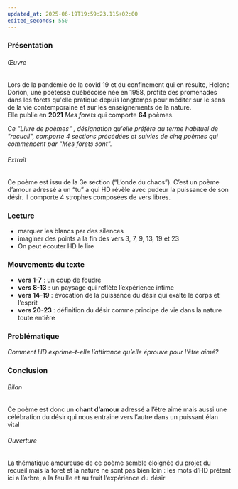 ```yaml
---
updated_at: 2025-06-19T19:59:23.115+02:00
edited_seconds: 550
---
```

### Présentation
###### Œuvre
Lors de la pandémie de la covid 19 et du confinement qui en résulte, Helene Dorion, une poétesse québécoise née en 1958, profite des promenades dans les forets qu'elle pratique depuis longtemps pour méditer sur le sens de la vie contemporaine et sur les enseignements de la nature.  
Elle publie en **2021** _Mes forets_ qui comporte **64** poèmes.

_Ce "Livre de poèmes" , désignation qu'elle préfère au terme habituel de "recueil", comporte 4 sections précédées et suivies de cinq poèmes qui commencent par "Mes forets sont"._
###### Extrait 
Ce poème est issu de la 3e section (“L’onde du chaos”). C’est un poème d’amour adressé a un “tu” a qui HD révèle avec pudeur la puissance de son désir.
Il comporte 4 strophes composées de vers libres.
### Lecture
- marquer les blancs par des silences
- imaginer des points a la fin des vers 3, 7, 9, 13, 19 et 23
- On peut écouter HD le lire
### Mouvements du texte 
- **vers 1-7** : un coup de foudre
- **vers 8-13** : un paysage qui reflète l’expérience intime
- **vers 14-19** : évocation de la puissance du désir qui exalte le corps et l’esprit 
- **vers 20-23** : définition du désir comme principe de vie dans la nature toute entière 
### Problématique
_Comment HD exprime-t-elle l’attirance qu’elle éprouve pour l’être aimé?_
### Conclusion 
###### *Bilan*
Ce poème est donc un **chant d’amour** adressé a l’être aimé mais aussi une célébration du désir qui nous entraine vers l’autre dans un puissant élan vital
###### *Ouverture*
La thématique amoureuse de ce poème semble éloignée du projet du recueil mais la foret et la nature ne sont pas bien loin : les mots d’HD prêtent ici a l’arbre, a la feuille et au fruit l’expérience du désir 
